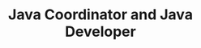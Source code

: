 ---
id: 5
title: Java Coordinator and Java Developer
company: CEPEDI
location: Ilhéus, Brasil
where: Sep 2006 - Apr 2008
description:
  "I coordinated and instructed training programs including a Programming Formation Course (CFP) with 40 participants, where 31 were approved, and a Logic Programming course with 13 approved out of 40. I also coordinated a Java Advanced and Java for WEB training for five students, who were all hired. Additionally, I implemented tools to improve the development processes and organized mini-courses to enhance knowledge in various Java-related topics."
---
